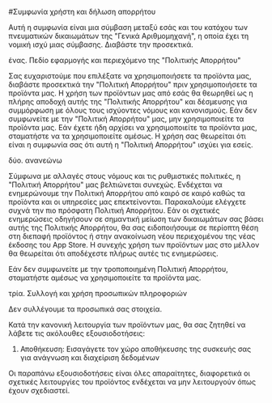 #Συμφωνία χρήστη και δήλωση απορρήτου

Αυτή η συμφωνία είναι μια σύμβαση μεταξύ εσάς και του κατόχου των πνευματικών δικαιωμάτων της "Γενικά Αριθμομηχανή", η οποία έχει τη νομική ισχύ μιας σύμβασης. Διαβάστε την προσεκτικά.

ένας. Πεδίο εφαρμογής και περιεχόμενο της "Πολιτικής Απορρήτου"

Σας ευχαριστούμε που επιλέξατε να χρησιμοποιήσετε τα προϊόντα μας, διαβάστε προσεκτικά την "Πολιτική Απορρήτου" πριν χρησιμοποιήσετε τα προϊόντα μας. Η χρήση των προϊόντων μας από εσάς θα θεωρηθεί ως η πλήρης αποδοχή αυτής της "Πολιτικής Απορρήτου" και δέσμευσης για συμμόρφωση με όλους τους ισχύοντες νόμους και κανονισμούς. Εάν δεν συμφωνείτε με την "Πολιτική Απορρήτου" μας, μην χρησιμοποιείτε τα προϊόντα μας. Εάν έχετε ήδη αρχίσει να χρησιμοποιείτε τα προϊόντα μας, σταματήστε να τα χρησιμοποιείτε αμέσως. Η χρήση σας θεωρείται ότι είναι η συμφωνία σας ότι αυτή η "Πολιτική Απορρήτου" ισχύει για εσείς.

δύο. ανανεώνω

Σύμφωνα με αλλαγές στους νόμους και τις ρυθμιστικές πολιτικές, η "Πολιτική Απορρήτου" μας βελτιώνεται συνεχώς. Ενδέχεται να ενημερώνουμε την Πολιτική Απορρήτου από καιρό σε καιρό καθώς τα προϊόντα και οι υπηρεσίες μας επεκτείνονται. Παρακαλούμε ελέγχετε συχνά την πιο πρόσφατη Πολιτική Απορρήτου. Εάν οι σχετικές ενημερώσεις οδηγήσουν σε σημαντική μείωση των δικαιωμάτων σας βάσει αυτής της Πολιτικής Απορρήτου, θα σας ειδοποιήσουμε σε περίοπτη θέση στη διεπαφή προϊόντος ή στην ανακοίνωση νέου περιεχομένου της νέας έκδοσης του App Store. Η συνεχής χρήση των προϊόντων μας στο μέλλον θα θεωρείται ότι αποδέχεστε πλήρως αυτές τις ενημερώσεις.

Εάν δεν συμφωνείτε με την τροποποιημένη Πολιτική Απορρήτου, σταματήστε αμέσως να χρησιμοποιείτε τα προϊόντα μας.

τρία. Συλλογή και χρήση προσωπικών πληροφοριών

Δεν συλλέγουμε τα προσωπικά σας στοιχεία.

Κατά την κανονική λειτουργία των προϊόντων μας, θα σας ζητηθεί να λάβετε τις ακόλουθες εξουσιοδοτήσεις:

1. Αποθήκευση: Εισαγάγετε τον χώρο αποθήκευσης της συσκευής σας για ανάγνωση και διαχείριση δεδομένων

Οι παραπάνω εξουσιοδοτήσεις είναι όλες απαραίτητες, διαφορετικά οι σχετικές λειτουργίες του προϊόντος ενδέχεται να μην λειτουργούν όπως έχουν σχεδιαστεί.
